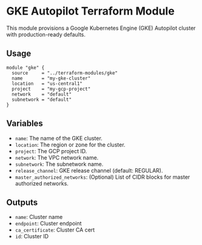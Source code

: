 # GKE Autopilot Terraform Module

This module provisions a Google Kubernetes Engine (GKE) Autopilot cluster with production-ready defaults.

## Usage

```hcl
module "gke" {
  source     = "../terraform-modules/gke"
  name       = "my-gke-cluster"
  location   = "us-central1"
  project    = "my-gcp-project"
  network    = "default"
  subnetwork = "default"
}
```

## Variables
- `name`: The name of the GKE cluster.
- `location`: The region or zone for the cluster.
- `project`: The GCP project ID.
- `network`: The VPC network name.
- `subnetwork`: The subnetwork name.
- `release_channel`: GKE release channel (default: REGULAR).
- `master_authorized_networks`: (Optional) List of CIDR blocks for master authorized networks.

## Outputs
- `name`: Cluster name
- `endpoint`: Cluster endpoint
- `ca_certificate`: Cluster CA cert
- `id`: Cluster ID 